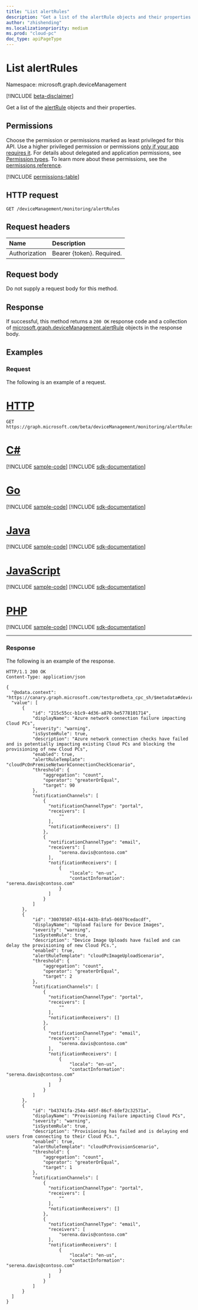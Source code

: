 ```yaml
---
title: "List alertRules"
description: "Get a list of the alertRule objects and their properties."
author: "zhishending"
ms.localizationpriority: medium
ms.prod: "cloud-pc"
doc_type: apiPageType
---
```


# List alertRules

Namespace: microsoft.graph.deviceManagement

[!INCLUDE [beta-disclaimer](../../includes/beta-disclaimer.md)]

Get a list of the [alertRule](../resources/devicemanagement-alertrule.md) objects and their properties.

## Permissions

Choose the permission or permissions marked as least privileged for this API. Use a higher privileged permission or permissions [only if your app requires it](/graph/permissions-overview#best-practices-for-using-microsoft-graph-permissions). For details about delegated and application permissions, see [Permission types](/graph/permissions-overview#permission-types). To learn more about these permissions, see the [permissions reference](/graph/permissions-reference).

<!-- { "blockType": "permissions", "name": "devicemanagement_alertrule_list" } -->
[!INCLUDE [permissions-table](../includes/permissions/devicemanagement-alertrule-list-permissions.md)]

## HTTP request

<!-- {
  "blockType": "ignored"
}
-->
``` http
GET /deviceManagement/monitoring/alertRules
```

## Request headers

|Name|Description|
|:---|:---|
|Authorization|Bearer {token}. Required.|

## Request body

Do not supply a request body for this method.

## Response

If successful, this method returns a `200 OK` response code and a collection of [microsoft.graph.deviceManagement.alertRule](../resources/devicemanagement-alertrule.md) objects in the response body.

## Examples

### Request

The following is an example of a request.


# [HTTP](#tab/http)
<!-- {
  "blockType": "request",
  "name": "list_alertrule"
}
-->
``` http
GET https://graph.microsoft.com/beta/deviceManagement/monitoring/alertRules
```

# [C#](#tab/csharp)
[!INCLUDE [sample-code](../includes/snippets/csharp/list-alertrule-csharp-snippets.md)]
[!INCLUDE [sdk-documentation](../includes/snippets/snippets-sdk-documentation-link.md)]

# [Go](#tab/go)
[!INCLUDE [sample-code](../includes/snippets/go/list-alertrule-go-snippets.md)]
[!INCLUDE [sdk-documentation](../includes/snippets/snippets-sdk-documentation-link.md)]

# [Java](#tab/java)
[!INCLUDE [sample-code](../includes/snippets/java/list-alertrule-java-snippets.md)]
[!INCLUDE [sdk-documentation](../includes/snippets/snippets-sdk-documentation-link.md)]

# [JavaScript](#tab/javascript)
[!INCLUDE [sample-code](../includes/snippets/javascript/list-alertrule-javascript-snippets.md)]
[!INCLUDE [sdk-documentation](../includes/snippets/snippets-sdk-documentation-link.md)]

# [PHP](#tab/php)
[!INCLUDE [sample-code](../includes/snippets/php/list-alertrule-php-snippets.md)]
[!INCLUDE [sdk-documentation](../includes/snippets/snippets-sdk-documentation-link.md)]

---

### Response

The following is an example of the response.

<!-- {
  "blockType": "response",
  "truncated": true,
  "@odata.type": "microsoft.graph.deviceManagement.alertRule",
  "isCollection": true
}
-->
``` http
HTTP/1.1 200 OK
Content-Type: application/json

{
  "@odata.context": "https://canary.graph.microsoft.com/testprodbeta_cpc_sh/$metadata#deviceManagement/monitoring/alertRules",
  "value": [
      {
          "id": "215c55cc-b1c9-4d36-a870-be5778101714",
          "displayName": "Azure network connection failure impacting Cloud PCs",
          "severity": "warning",
          "isSystemRule": true,
          "description": "Azure network connection checks have failed and is potentially impacting existing Cloud PCs and blocking the provisioning of new Cloud PCs",
          "enabled": true,
          "alertRuleTemplate": "cloudPcOnPremiseNetworkConnectionCheckScenario",
          "threshold": {
              "aggregation": "count",
              "operator": "greaterOrEqual",
              "target": 90
          },
          "notificationChannels": [
              {
                "notificationChannelType": "portal",
                "receivers": [
                    ""
                ],
                "notificationReceivers": []
              },
              {
                "notificationChannelType": "email",
                "receivers": [
                    "serena.davis@contoso.com"
                ],
                "notificationReceivers": [
                    {
                        "locale": "en-us",
                        "contactInformation": "serena.davis@contoso.com"
                    }
                ]
              }
          ]
      },
      {
          "id": "30070507-6514-443b-8fa5-06979cedacdf",
          "displayName": "Upload failure for Device Images",
          "severity": "warning",
          "isSystemRule": true,
          "description": "Device Image Uploads have failed and can delay the provisioning of new Cloud PCs.",
          "enabled": true,
          "alertRuleTemplate": "cloudPcImageUploadScenario",
          "threshold": {
              "aggregation": "count",
              "operator": "greaterOrEqual",
              "target": 2
          },
          "notificationChannels": [
              {
                "notificationChannelType": "portal",
                "receivers": [
                    ""
                ],
                "notificationReceivers": []
              },
              {
                "notificationChannelType": "email",
                "receivers": [
                    "serena.davis@contoso.com"
                ],
                "notificationReceivers": [
                    {
                        "locale": "en-us",
                        "contactInformation": "serena.davis@contoso.com"
                    }
                ]
              }
          ]
      },
      {
          "id": "b43741fa-254a-445f-86cf-8def2c32571a",
          "displayName": "Provisioning Failure impacting Cloud PCs",
          "severity": "warning",
          "isSystemRule": true,
          "description": "Provisioning has failed and is delaying end users from connecting to their Cloud PCs.",
          "enabled": true,
          "alertRuleTemplate": "cloudPcProvisionScenario",
          "threshold": {
              "aggregation": "count",
              "operator": "greaterOrEqual",
              "target": 1
          },
          "notificationChannels": [
              {
                "notificationChannelType": "portal",
                "receivers": [
                    ""
                ],
                "notificationReceivers": []
              },
              {
                "notificationChannelType": "email",
                "receivers": [
                    "serena.davis@contoso.com"
                ],
                "notificationReceivers": [
                    {
                        "locale": "en-us",
                        "contactInformation": "serena.davis@contoso.com"
                    }
                ]
              }
          ]
      }
  ]
}
```
